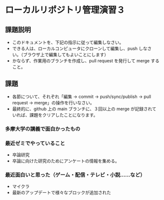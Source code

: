 # ローカルリポジトリ管理演習３

## 課題説明
- このドキュメントを、下記の指示に従って編集しなさい。
- できる人は、ローカルコンピュータにクローンして編集し、push しなさい。（ブラウザ上で編集してもよいことにします）
- かならず、作業用のブランチを作成し、pull request を発行して merge すること。

## 課題
- 各節について、それぞれ「編集 → commit → push/sync/publish → pull request → merge」の操作を行いなさい。
- 最終的に、github 上の main ブランチに、３回以上の merge が記録されていれば、課題をクリアしたことになります。

### 多摩大学の講義で面白かったもの


### 最近ゼミでやっていること
- 卒論研究
- 卒論に向けた研究のためにアンケートの情報を集める。

### 最近面白いと思った（ゲーム・配信・テレビ・小説……など）
- マイクラ
- 最新のアップデートで様々なブロックが追加された
